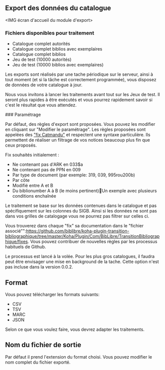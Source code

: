 ## Export des données du catalogue

<IMG écran d'accueil du module d'export>

### Fichiers disponibles pour traitement

* Catalogue complet autorités
* Catalogue complet biblios avec exemplaires
* Catalogue complet biblios
* Jeu de test (10000 autorités)
* Jeu de test (10000 biblios avec exemplaires)

Les exports sont réalisés par une tache périodique sur le serveur, ainsi à tout moment (et si la tâche est correctement programmée), vous disposez de données de votre catalogue à jour.

Nous vous invitons à lancer les traitements avant tout sur les Jeux de test. Il seront plus rapides à être exécutés et vous pourrez rapidement savoir si c'est le résultat que vous attendez.

### Paramétrage

Par défaut, des règles d'export sont proposées. Vous pouvez les modifier en cliquant sur "Modifier le paramétrage". Les règles proposées sont appelées des ["fix Catmandu"](http://librecat.org/Catmandu/#fixes-cheat-sheet) et respectent une syntaxe particulière. Ils permettent de réaliser un filtrage de vos notices beaucoup plus fin que ceux proposés.

Fix souhaités initialement :
* Ne contenant pas d'ARK en 033$a
* Ne contenant pas de PPN en 009
* Par type de document (par exemple: 319, 039, 995rou200b)
* Par côte
* Modifié entre A et B
* Du biblionumber A à B (le moins pertinent)Un exemple avec plusieurs conditions enchaînée

Le traitement se base sur les données contenues dans le catalogue et pas spécifiquement sur les colonnes du SIGB. Ainsi si les données ne sont pas dans vos grilles de catalogage vous ne pourrez pas filtrer sur celles ci.

Vous trouverez dans chaque "fix" sa documentation dans le "fichier associé"":https://github.com/biblibre/koha-plugin-transition-bibliographique/tree/master/Koha/Plugin/Com/BibLibre/TransitionBibliographique/fixes. Vous pouvez contribuer de nouvelles règles par les processus habituels de Github.

Le processus est lancé à la volée. Pour les plus gros catalogues, il faudra peut être envisager une mise en background de la tache. Cette option n'est pas incluse dans la version 0.0.2.

## Format

Vous pouvez télécharger les formats suivants:
* CSV
* TSV
* MARC
* JSON

Selon ce que vous voulez faire, vous devrez adapter les traitements.

##  Nom du fichier de sortie

Par défaut il prend l'extension du format choisi. Vous pouvez modifier le nom complet du fichier exporté.
